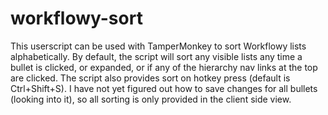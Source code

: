 # workflowy-sort
This userscript can be used with TamperMonkey to sort Workflowy lists alphabetically.
By default, the script will sort any visible lists any time a bullet is clicked, or expanded, or if any of the hierarchy nav links at the top are clicked.
The script also provides sort on hotkey press (default is Ctrl+Shift+S). 
I have not yet figured out how to save changes for all bullets (looking into it), so all sorting is only provided in the client side view.

